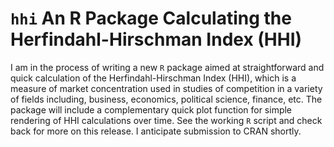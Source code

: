 # `hhi` An R Package Calculating the Herfindahl-Hirschman Index (HHI)

I am in the process of writing a new `R` package aimed at straightforward and quick calculation of the Herfindahl-Hirschman Index (HHI), which is a measure of market concentration used in studies of competition in a variety of fields including, business, economics, political science, finance, etc. The package will include a complementary quick plot function for simple rendering of HHI calculations over time. See the working `R` script and check back for more on this release. I anticipate submission to CRAN shortly. 
